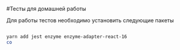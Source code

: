 #Тесты для домашней работы

Для работы тестов необходимо установить следующие пакеты

```sh

yarn add jest enzyme enzyme-adapter-react-16
co
```
